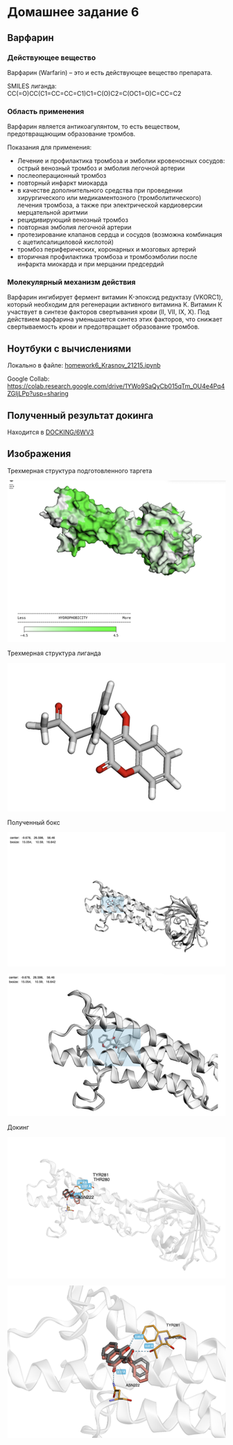 # Домашнее задание 6

## Варфарин

### Действующее вещество

Варфарин (Warfarin) – это и есть действующее вещество препарата.

SMILES лиганда: CC(=O)CC(C1=CC=CC=C1)C1=C(O)C2=C(OC1=O)C=CC=C2

### Область применения

Варфарин является антикоагулянтом, то есть веществом, предотвращающим образование тромбов.

Показания для применения:
- Лечение и профилактика тромбоза и эмболии кровеносных сосудов: острый венозный тромбоз и эмболия легочной артерии
- послеоперационный тромбоз
- повторный инфаркт миокарда
- в качестве дополнительного средства при проведении хирургического или медикаментозного (тромболитического) лечения тромбоза, а также при электрической кардиоверсии мерцательной аритмии
- рецидивирующий венозный тромбоз
- повторная эмболия легочной артерии
- протезирование клапанов сердца и сосудов (возможна комбинация с ацетилсалициловой кислотой)
- тромбоз периферических, коронарных и мозговых артерий
- вторичная профилактика тромбоза и тромбоэмболии после инфаркта миокарда и при мерцании предсердий

###  Молекулярный механизм действия
Варфарин ингибирует фермент витамин K-эпоксид редуктазу (VKORC1), который необходим для регенерации активного витамина К.
Витамин К участвует в синтезе факторов свертывания крови (II, VII, IX, X). Под действием варфарина уменьшается синтез этих факторов, что снижает свертываемость крови и предотвращает образование тромбов.

## Ноутбуки с вычислениями

Локально в файле: [homework6_Krasnov_21215.ipynb](https://github.com/peyuaa/bioinformatics_nsu/blob/main/homework6/homework6_Krasnov_21215.ipynb)

Google Collab: https://colab.research.google.com/drive/1YWo9SaQyCb015qTm_OU4e4Pq4ZGIjLPp?usp=sharing

## Полученный результат докинга

Находится в [DOCKING/6WV3](https://github.com/peyuaa/bioinformatics_nsu/tree/main/homework6/DOCKING/6WV3)

## Изображения

Трехмерная структура подготовленного таргета

![Изображение 1](1.png)

Трехмерная структура лиганда

![Изображение 2](2.png)

Полученный бокс

![Изображение 3](3.png)

![Изображение 3.1](3.1.png)

Докинг

![Изображение 4](4.png)

![Изображение 5](5.png)